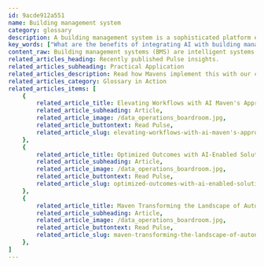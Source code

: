 ```yaml
---
id: 9acde912a551
name: Building management system
category: glossary
description: A building management system is a sophisticated platform enhancing building operations by harnessing sensors and AI for efficient control of ventilation, lighting, power, and security, promising cost savings, energy efficiency, and a boost in tenant experience.
key_words: ["What are the benefits of integrating AI with building management systems?", "How can building management systems improve energy efficiency in commercial buildings?", "What role do sensors play in modern building management systems?", "How does a building management system provide cost savings for facility management?", "What advanced security features do building management systems offer?", "How do building management systems contribute to reducing a building's carbon footprint?", "In what ways do building management systems minimize human intervention in facility operations?", "How can intelligent building management systems anticipate building maintenance needs?", "What is the impact of building management system on tenant experience and convenience?", "How do building management systems align with environmental compliance requirements?"]
content_raw: Building management systems (BMS) are intelligent systems designed to improve the efficiency and control of building services. Maven Technologies leverages the use of sensors and artificial intelligence (AI) in conjunction with these systems to create an enhanced, integrated approach to building management. These technology solutions facilitate the control of various building aspects such as ventilation, lighting, power, fire, and security operations, offering a comprehensive and insightful view over building management processes. Moving beyond automation, Maven Technologies incorporates AI and sensors to provide a more responsive, intelligent system that anticipates needs and adapts to various changes. This refined approach to facility management ensures smooth operations with minimal human intervention. The benefits of employing such advanced building management systems aren't limited to functional improvements alone. The advanced features of these systems facilitate cost-saving measures through proactive maintenance and reduced energy use - optimising utility expenses by aligning energy consumption with actual requirements. Furthermore, enhanced security and convenience attributes foster an enriched tenant experience, while mitigating losses from theft or damage. From a business perspective, a comprehensive BMS could significantly reduce the likelihood and impact of unexpected operational disruptions. In today's environmentally conscious landscape, our building management systems also stand as a testament to responsible corporate citizenship. By integrating energy-efficient solutions, these systems help reduce the carbon footprint of buildings, aligning with environmental compliance requirements and attracting environmentally-conscious tenants. In essence, a building management system from Maven Technologies is more than a token of modernisation - it's a strategic investment, aimed at unlocking productivity and delivering value at scale through smart building solutions.
related_articles_heading: Recently published Pulse insights.
related_articles_subheading: Practical Application
related_articles_description: Read how Mavens implement this with our clients.
related_articles_category: Glossary in Action
related_articles_items: [
	{
		related_article_title: Elevating Workflows with AI Maven's Approach,
		related_article_subheading: Article,
		related_article_image: /data_operations_boardroom.jpg,
		related_article_buttontext: Read Pulse,
		related_article_slug: elevating-workflows-with-ai-maven's-approach
	},
	{
		related_article_title: Optimized Outcomes with AI-Enabled Solutions,
		related_article_subheading: Article,
		related_article_image: /data_operations_boardroom.jpg,
		related_article_buttontext: Read Pulse,
		related_article_slug: optimized-outcomes-with-ai-enabled-solutions
	},
	{
		related_article_title: Maven Transforming the Landscape of Autonomous Vehicles,
		related_article_subheading: Article,
		related_article_image: /data_operations_boardroom.jpg,
		related_article_buttontext: Read Pulse,
		related_article_slug: maven-transforming-the-landscape-of-autonomous-vehicles
	},
]
---
```

